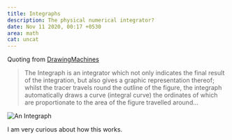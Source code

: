 ```yaml
---
title: Integraphs
description: The physical numerical integrator?
date: Nov 11 2020, 00:17 +0530
area: math
cat: uncat
---
```


Quoting from [DrawingMachines](https://drawingmachines.org/category.php?id=36)

> The Integraph is an integrator which not only indicates the final result of the integration, but also gives a graphic representation thereof; whilst the tracer travels round the outline of the figure, the integraph automatically draws a curve (integral curve) the ordinates of which are proportionate to the area of the figure travelled around...

![An Integraph](https://drawingmachines.org/images/category/thumbnail/Integraphs%20Thumb.png)

I am very curious about how this works.
